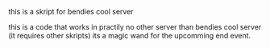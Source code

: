 this is a skript for bendies cool server 

this is a code that works in practily no other server than  bendies cool server (it requires other skripts)
its a magic wand for the upcomming end event.
